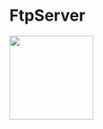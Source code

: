 # FtpServer
<a href="https://ci.appveyor.com/project/DyaVan/FtpServer" width="300">
<image src="https://ci.appveyor.com/api/projects/status/github//DyaVan/FtpServer" width="150">
</a>
